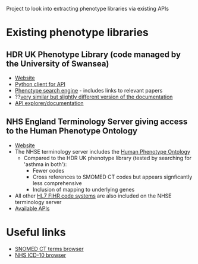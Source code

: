 Project to look into extracting phenotype libraries via existing APIs

# Existing phenotype libraries

## HDR UK Phenotype Library (code managed by the University of Swansea)
- [Website](https://phenotypes.healthdatagateway.org)
- [Python client for API](https://github.com/SwanseaUniversityMedical/pyconceptlibraryclient)
- [Phenotype search engine](https://conceptlibrary.saildatabank.com/phenotypes/) - includes links to relevant papers 
- ??[very similar but slightly different version of the documentation](https://conceptlibrary.saildatabank.com)
- [API explorer/documentation](https://phenotypes.healthdatagateway.org/api/v1/)

## NHS England Terminology Server giving access to the Human Phenotype Ontology
- [Website](https://digital.nhs.uk/services/terminology-server)
- The NHSE terminology server includes the [Human Phenotype Ontology](https://hpo.jax.org)
    - Compared to the HDR UK phenotype library (tested by searching for 'asthma in both'): 
        - Fewer codes
        - Cross references to SMOMED CT codes but appears signficantly less comprehensive
        - Inclusion of mapping to underlying genes
- All other [HL7 FIHR code systems](https://build.fhir.org/ig/HL7/UTG/codesystems.html) are also included on the NHSE terminology server
- [Available APIs](https://ontology.nhs.uk/#api-endpoints)

# Useful links
- [SNOMED CT terms browser](https://termbrowser.nhs.uk/)
- [NHS ICD-10 browser](https://classbrowser.nhs.uk/#/)
